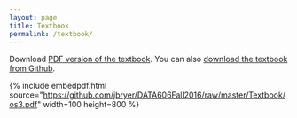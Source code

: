```yaml
---
layout: page
title: Textbook
permalink: /textbook/
---
```



Download [PDF version of the textbook](https://github.com/jbryer/DATA606Fall2016/raw/master/Textbook/os3.pdf). You can also [download the textbook from Github](https://github.com/jbryer/DATA606Fall2016/tree/master/Textbook).

{% include embedpdf.html source="https://github.com/jbryer/DATA606Fall2016/raw/master/Textbook/os3.pdf" width=100 height=800 %}
